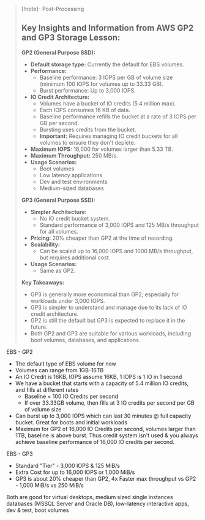 
>[!note]- Post-Processing
>## Key Insights and Information from AWS GP2 and GP3 Storage Lesson:
>
>**GP2 (General Purpose SSD):**
>
>* **Default storage type:** Currently the default for EBS volumes.
>* **Performance:**
>    * Baseline performance: 3 IOPS per GB of volume size (minimum 100 IOPS for volumes up to 33.33 GB).
>    * Burst performance: Up to 3,000 IOPS.
>* **IO Credit Architecture:**
>    * Volumes have a bucket of IO credits (5.4 million max).
>    * Each IOPS consumes 16 KB of data.
>    * Baseline performance refills the bucket at a rate of 3 IOPS per GB per second.
>    * Bursting uses credits from the bucket.
>    * **Important:** Requires managing IO credit buckets for all volumes to ensure they don't deplete.
>* **Maximum IOPS:** 16,000 for volumes larger than 5.33 TB.
>* **Maximum Throughput:** 250 MB/s.
>* **Usage Scenarios:**
>    * Boot volumes
>    * Low latency applications
>    * Dev and test environments
>    * Medium-sized databases
>
>**GP3 (General Purpose SSD):**
>
>* **Simpler Architecture:**
>    * No IO credit bucket system.
>    * Standard performance of 3,000 IOPS and 125 MB/s throughput for all volumes.
>* **Pricing:** 20% cheaper than GP2 at the time of recording.
>* **Scalability:**
>    * Can be scaled up to 16,000 IOPS and 1000 MB/s throughput, but requires additional cost.
>* **Usage Scenarios:**
>    * Same as GP2.
>
>**Key Takeaways:**
>
>* GP3 is generally more economical than GP2, especially for workloads under 3,000 IOPS.
>* GP3 is simpler to understand and manage due to its lack of IO credit architecture.
>* GP2 is still the default but GP3 is expected to replace it in the future.
>* Both GP2 and GP3 are suitable for various workloads, including boot volumes, databases, and applications.
>
>
>

EBS - GP2
- The default type of EBS volume for now
- Volumes can range from 1GB-16TB
- An IO Credit is 16KB, IOPS assume 16KB, 1 IOPS is 1 IO in 1 second
- We have a bucket that starts with a capacity of 5.4 million IO credits, and fills at different rates
	- Baseline = 100 IO Credits per second
	- If over 33.33GB volume, then fills at 3 IO credits per second per GB of volume size
- Can burst up to 3,000 IOPS which can last 30 minutes @ full capacity bucket. Great for boots and initial workloads
- Maximum for GP2 of 16,000 IO Credits per second, volumes larger than 1TB, baseline is above burst. Thus credit system isn't used & you always achieve baseline performance of 16,000 IO credits per second.

EBS - GP3
- Standard "Tier" - 3,000 IOPS & 125 MiB/s 
- Extra Cost for up to 16,000 IOPS or 1,000 MiB/s
- GP3 is about 20% cheaper than GP2, 4x Faster max throughput vs GP2 - 1,000 MiB/s vs 250 MiB/s

Both are good for virtual desktops, medium sized single instances databases (MSSQL Server and Oracle DB), low-latency interactive apps, dev & test, boot volumes
